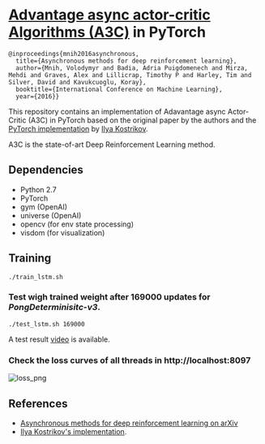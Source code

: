 # [Advantage async actor-critic Algorithms (A3C)](https://arxiv.org/abs/1602.01783) in PyTorch

```
@inproceedings{mnih2016asynchronous,
  title={Asynchronous methods for deep reinforcement learning},
  author={Mnih, Volodymyr and Badia, Adria Puigdomenech and Mirza, Mehdi and Graves, Alex and Lillicrap, Timothy P and Harley, Tim and Silver, David and Kavukcuoglu, Koray},
  booktitle={International Conference on Machine Learning},
  year={2016}}
```

This repository contains an implementation of Adavantage async Actor-Critic (A3C) in PyTorch based on the original paper by the authors and the [PyTorch implementation](https://github.com/ikostrikov/pytorch-a3c) by [Ilya Kostrikov](https://github.com/ikostrikov).

A3C is the state-of-art Deep Reinforcement Learning method.

## Dependencies
* Python 2.7
* PyTorch
* gym (OpenAI)
* universe (OpenAI)
* opencv (for env state processing)
* visdom (for visualization)

## Training

```
./train_lstm.sh
```

### Test wigh trained weight after 169000 updates for _PongDeterminisitc-v3_.


```
./test_lstm.sh 169000
```

A test result [video](https://youtu.be/Ohpo6BcMgZw) is available.

### Check the loss curves of all threads in http://localhost:8097
![loss_png](./assets/loss.png)

## References

* [Asynchronous methods for deep reinforcement learning on arXiv](https://arxiv.org/abs/1602.01783)
* [Ilya Kostrikov's implementation](https://github.com/ikostrikov/pytorch-a3c).

